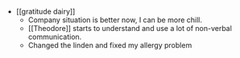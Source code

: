 - [[gratitude dairy]]
    - Company situation is better now, I can be more chill.
    - [[Theodore]] starts to understand and use a lot of non-verbal communication.
    - Changed the linden and fixed my allergy problem
